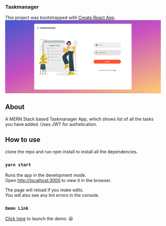 ### Taskmanager

This project was bootstrapped with [Create React App](https://github.com/facebook/create-react-app).
![Design preview](./design/design-preview.png)

## About

A MERN Stack based Taskmanager App, which shows list of all the tasks you have added.
Uses JWT for authetication.

## How to use
 clone the repo and run npm install to install all the 
dependencies.

### `yarn start`

Runs the app in the development mode.<br />
Open [http://localhost:3000](http://localhost:3000) to view it in the browser.

The page will reload if you make edits.<br />
You will also see any lint errors in the console.

### `Demo Link `

 [Click here](https://awesome-franklin-957d1e.netlify.app/) to launch the demo. :smiley:

